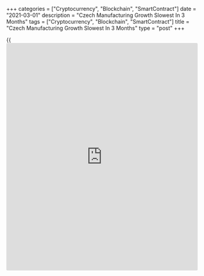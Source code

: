 +++
categories = ["Cryptocurrency", "Blockchain", "SmartContract"]
date = "2021-03-01"
description = "Czech Manufacturing Growth Slowest In 3 Months"
tags = ["Cryptocurrency", "Blockchain", "SmartContract"]
title = "Czech Manufacturing Growth Slowest In 3 Months"
type = "post"
+++

{{<iframe id="large-banner" src="https://www.bounty.group/#slide=5.0" width="100%" height="600" scrolling="no" style="border: 0px solid rgb(216, 221, 230); border-radius: 3px;">}}

The Czech Republic's manufacturing sector growth eased to the lowest in
three months in February, survey data from IHS Markit showed on Monday.

The headline manufacturing Purchasing Managers' Index, or PMI, fell to
56.5 in February from 57.0 in January. Economists had forecast a score
of 58.1.

Any reading above 50 indicates expansion in the sector.

Output and new orders increased further in February. The rate of growth
in new export orders was the slowest for five months due to
[coronavirus][1] restrictions.

Suppliers' delivery time lengthened in February.

Input prices rose at the sharpest pace since March 2011 and selling
prices rose modestly. The rate of charge inflation was the quickest
since may 2019.

Employment rose for the fifth straight month in February and backlogs of
work rose solidly.

Optimism was attributed to greater client demand, with the hopes of a
successful vaccine roll-out and end of restrictions.

"We do not currently foresee any interest changes until late-2021, with
the latest inflationary risks expected to be transitory," Sian Jones,
economist at IHS Markit, said.

For comments and feedback [contact](https://www.playgroundfx.com/contact/): editorial@rtt[news](https://www.letsplayfx.com/blog/forex-news-website/).com

[Economic News][2]

 **What parts of the world are seeing the best (and worst) economic
performances lately? Click[here][3] to check out our [Econ Scorecard][3]
and find out! See up-to-the-moment [ranking](https://www.playgroundfx.com/blog/crypto-exchange-ranking/)s for the best and worst
performers in [GDP][4], [unemployment rate][5], [inflation][6] and much
more.**

   1. www.rtt[news](https://www.letsplayfx.com/blog/forex-news-website/).com/list/coronavirus.aspx
   2. www.rtt[news](https://www.letsplayfx.com/blog/forex-news-website/).com/Content/EconomicNews.aspx
   3. www.rtt[news](https://www.letsplayfx.com/blog/forex-news-website/).com/economic-scorecard/world-rank/industrial-production/highest-performance.aspx
   4. www.rtt[news](https://www.letsplayfx.com/blog/forex-news-website/).com/economic-scorecard/world-rank/GDP/highest-performance.aspx
   5. www.rtt[news](https://www.letsplayfx.com/blog/forex-news-website/).com/economic-scorecard/world-rank/unemployment-rate/lowest-performance.aspx
   6. www.rtt[news](https://www.letsplayfx.com/blog/forex-news-website/).com/economic-scorecard/world-rank/CPI/highest-performance.aspx